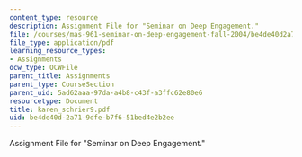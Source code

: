 ```yaml
---
content_type: resource
description: Assignment File for "Seminar on Deep Engagement."
file: /courses/mas-961-seminar-on-deep-engagement-fall-2004/be4de40d2a719dfeb7f651bed4e2b2ee_karen_schrier9.pdf
file_type: application/pdf
learning_resource_types:
- Assignments
ocw_type: OCWFile
parent_title: Assignments
parent_type: CourseSection
parent_uid: 5ad62aaa-97da-a4b8-c43f-a3ffc62e80e6
resourcetype: Document
title: karen_schrier9.pdf
uid: be4de40d-2a71-9dfe-b7f6-51bed4e2b2ee
---
```

Assignment File for "Seminar on Deep Engagement."

